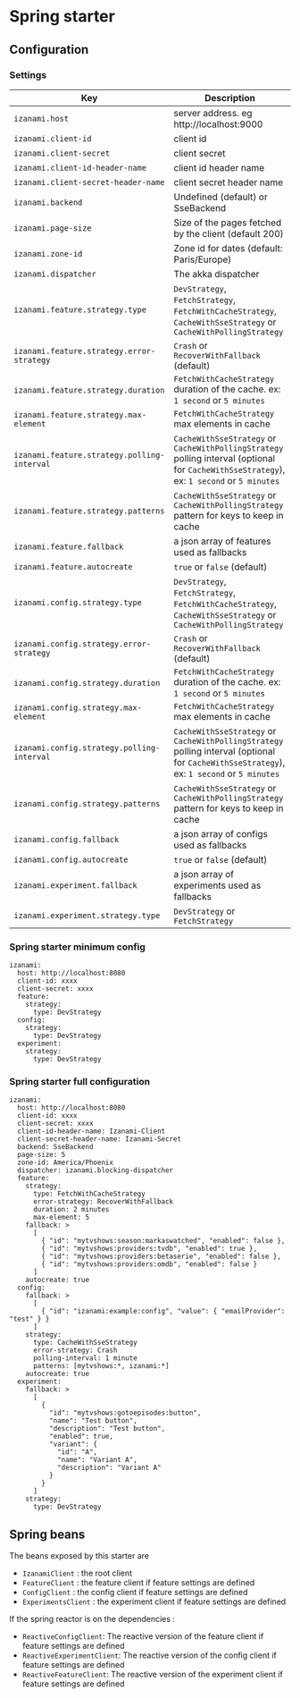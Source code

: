 # Spring starter 

## Configuration 

### Settings 

|Key                                          | Description                                                                                                         |
|---------------------------------------------|---------------------------------------------------------------------------------------------------------------------| 
| `izanami.host`                              | server address. eg http://localhost:9000                                                                            | 
| `izanami.client-id`                         | client id                                                                                                           | 
| `izanami.client-secret`                     | client secret                                                                                                       | 
| `izanami.client-id-header-name`             | client id header name                                                                                               | 
| `izanami.client-secret-header-name`         | client secret header name                                                                                           | 
| `izanami.backend`                           | Undefined (default) or SseBackend                                                                                   | 
| `izanami.page-size`                         | Size of the pages fetched by the client (default 200)                                                               | 
| `izanami.zone-id`                           | Zone id for dates (default: Paris/Europe)                                                                           | 
| `izanami.dispatcher`                        | The akka dispatcher                                                                                                 | 
| `izanami.feature.strategy.type`             | `DevStrategy`, `FetchStrategy`, `FetchWithCacheStrategy`, `CacheWithSseStrategy` or `CacheWithPollingStrategy`      | 
| `izanami.feature.strategy.error-strategy`   | `Crash` or `RecoverWithFallback` (default)                                                                          | 
| `izanami.feature.strategy.duration`         | `FetchWithCacheStrategy` duration of the cache. ex: `1 second` or `5 minutes`                                       | 
| `izanami.feature.strategy.max-element`      | `FetchWithCacheStrategy` max elements in cache                                                                      | 
| `izanami.feature.strategy.polling-interval` | `CacheWithSseStrategy` or `CacheWithPollingStrategy` polling interval (optional for `CacheWithSseStrategy`), ex: `1 second` or `5 minutes` | 
| `izanami.feature.strategy.patterns`         | `CacheWithSseStrategy` or `CacheWithPollingStrategy` pattern for keys to keep in cache                              | 
| `izanami.feature.fallback`                  | a json array of features used as fallbacks                                                                          | 
| `izanami.feature.autocreate`                | `true` or `false` (default)                                                                                         | 
| `izanami.config.strategy.type`              | `DevStrategy`, `FetchStrategy`, `FetchWithCacheStrategy`, `CacheWithSseStrategy` or `CacheWithPollingStrategy`      | 
| `izanami.config.strategy.error-strategy`    | `Crash` or `RecoverWithFallback` (default)                                                                          | 
| `izanami.config.strategy.duration`          | `FetchWithCacheStrategy` duration of the cache. ex: `1 second` or `5 minutes`                                       | 
| `izanami.config.strategy.max-element`       | `FetchWithCacheStrategy` max elements in cache                                                                      | 
| `izanami.config.strategy.polling-interval`  | `CacheWithSseStrategy` or `CacheWithPollingStrategy` polling interval (optional for `CacheWithSseStrategy`), ex: `1 second` or `5 minutes` | 
| `izanami.config.strategy.patterns`          | `CacheWithSseStrategy` or `CacheWithPollingStrategy` pattern for keys to keep in cache                              | 
| `izanami.config.fallback`                   | a json array of configs used as fallbacks                                                                           | 
| `izanami.config.autocreate`                 | `true` or `false` (default)                                                                                         | 
| `izanami.experiment.fallback`               | a json array of experiments used as fallbacks                                                                       |  
| `izanami.experiment.strategy.type`          | `DevStrategy` or `FetchStrategy`                                                                                    | 


### Spring starter minimum config 

```
izanami:
  host: http://localhost:8080
  client-id: xxxx
  client-secret: xxxx
  feature:
    strategy:
      type: DevStrategy
  config:
    strategy:
      type: DevStrategy
  experiment:
    strategy:
      type: DevStrategy
```

### Spring starter full configuration 

```
izanami:
  host: http://localhost:8080
  client-id: xxxx
  client-secret: xxxx
  client-id-header-name: Izanami-Client
  client-secret-header-name: Izanami-Secret
  backend: SseBackend
  page-size: 5
  zone-id: America/Phoenix
  dispatcher: izanami.blocking-dispatcher
  feature:
    strategy:
      type: FetchWithCacheStrategy
      error-strategy: RecoverWithFallback
      duration: 2 minutes
      max-element: 5
    fallback: >
      [
        { "id": "mytvshows:season:markaswatched", "enabled": false },
        { "id": "mytvshows:providers:tvdb", "enabled": true },
        { "id": "mytvshows:providers:betaserie", "enabled": false },
        { "id": "mytvshows:providers:omdb", "enabled": false }
      ]
    autocreate: true
  config:
    fallback: >
      [
        { "id": "izanami:example:config", "value": { "emailProvider": "test" } }
      ]
    strategy:
      type: CacheWithSseStrategy
      error-strategy: Crash
      polling-interval: 1 minute
      patterns: [mytvshows:*, izanami:*]
    autocreate: true
  experiment:
    fallback: >
      [
        {
          "id": "mytvshows:gotoepisodes:button",
          "name": "Test button",
          "description": "Test button",
          "enabled": true,
          "variant": {
            "id": "A",
            "name": "Variant A",
            "description": "Variant A"
          }
        }
      ]
    strategy:
      type: DevStrategy
```

## Spring beans

The beans exposed by this starter are 

 * `IzanamiClient` : the root client 
 * `FeatureClient` : the feature client if feature settings are defined  
 * `ConfigClient` : the config client if feature settings are defined  
 * `ExperimentsClient` : the experiment client if feature settings are defined  


If the spring reactor is on the dependencies : 

 * `ReactiveConfigClient`: The reactive version of the feature client if feature settings are defined
 * `ReactiveExperimentClient`: The reactive version of the config client if feature settings are defined
 * `ReactiveFeatureClient`: The reactive version of the experiment client if feature settings are defined
 
 